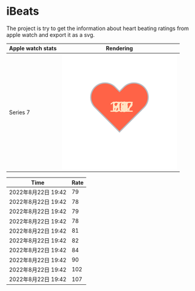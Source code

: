 # iBeats
The project is try to get the information about heart beating ratings from apple watch and export it as a svg.

| Apple watch stats | Rendering|
|--|--|
|Series 7 | ![](https://raw.githubusercontent.com/underwindfall/iBeats/main/files/heart.svg)|

<!--START_SECTION:my_heart_rate-->
| Time | Rate | 
 | ---- | ---- | 
| 2022年8月22日 19:42 | 79 |
| 2022年8月22日 19:42 | 78 |
| 2022年8月22日 19:42 | 79 |
| 2022年8月22日 19:42 | 78 |
| 2022年8月22日 19:42 | 81 |
| 2022年8月22日 19:42 | 82 |
| 2022年8月22日 19:42 | 84 |
| 2022年8月22日 19:42 | 90 |
| 2022年8月22日 19:42 | 102 |
| 2022年8月22日 19:42 | 107 |

<!--END_SECTION:my_heart_rate-->


